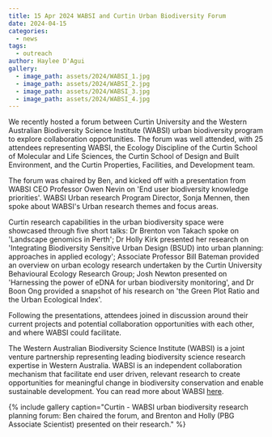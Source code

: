 ```yaml
---
title: 15 Apr 2024 WABSI and Curtin Urban Biodiversity Forum
date: 2024-04-15
categories:
  - news
tags:
  - outreach
author: Haylee D'Agui
gallery:
  - image_path: assets/2024/WABSI_1.jpg
  - image_path: assets/2024/WABSI_2.jpg
  - image_path: assets/2024/WABSI_3.jpg
  - image_path: assets/2024/WABSI_4.jpg
---
```


We recently hosted a forum between Curtin University and the Western Australian Biodiversity Science Institute (WABSI) urban biodiversity program to explore collaboration opportunities. The forum was well attended, with 25 attendees representing WABSI, the Ecology Discipline of the Curtin School of Molecular and Life Sciences, the Curtin School of Design and Built Environment, and the Curtin Properties, Facilities, and Development team. 

The forum was chaired by Ben, and kicked off with a presentation from WABSI CEO Professor Owen Nevin on 'End user biodiversity knowledge priorities'. WABSI Urban research Program Director, Sonja Mennen, then spoke about WABSI's Urban research themes and focus areas.

Curtin research capabilities in the urban biodiversity space were showcased through five short talks:
Dr Brenton von Takach spoke on 'Landscape genomics in Perth'; Dr Holly Kirk presented her research on 'Integrating Biodiversity Sensitive Urban Design (BSUD) into urban planning: approaches in applied ecology'; Associate Professor Bill Bateman provided an overview on urban ecology research undertaken by the Curtin University Behavioural Ecology Research Group; Josh Newton presented on 'Harnessing the power of eDNA for urban biodiversity monitoring', and Dr Boon Ong provided a snapshot of his research on 'the Green Plot Ratio and the Urban Ecological Index'.

Following the presentations, attendees joined in discussion around their current projects and potential collaboration opportunities with each other, and where WABSI could facilitate.

The Western Australian Biodiversity Science Institute (WABSI) is a joint venture partnership representing leading biodiversity science research expertise in Western Australia. WABSI is an independent collaboration mechanism that facilitate end user driven, relevant research to create opportunities for meaningful change in biodiversity conservation and enable sustainable development. You can read more about WABSI [here](https://wabsi.org.au/latest-news/research-partners-renew-the-wabsi-joint-venture-reaffirming-the-successful-collaboration/). 


{% include gallery caption="Curtin - WABSI urban biodiversity research planning forum: Ben chaired the forum, and Brenton and Holly (PBG Associate Scientist) presented on their research." %}